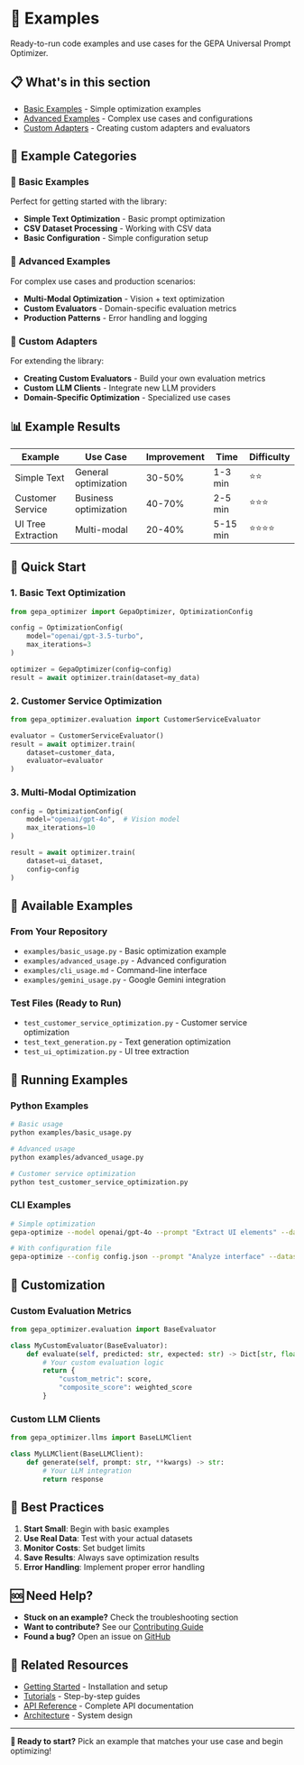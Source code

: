 # 📁 Examples

Ready-to-run code examples and use cases for the GEPA Universal Prompt Optimizer.

## 📋 What's in this section

- [Basic Examples](basic-examples.md) - Simple optimization examples
- [Advanced Examples](advanced-examples.md) - Complex use cases and configurations
- [Custom Adapters](custom-adapters.md) - Creating custom adapters and evaluators

## 🎯 Example Categories

### 🌟 **Basic Examples**
Perfect for getting started with the library:

- **Simple Text Optimization** - Basic prompt optimization
- **CSV Dataset Processing** - Working with CSV data
- **Basic Configuration** - Simple configuration setup

### 🚀 **Advanced Examples**
For complex use cases and production scenarios:

- **Multi-Modal Optimization** - Vision + text optimization
- **Custom Evaluators** - Domain-specific evaluation metrics
- **Production Patterns** - Error handling and logging

### 🔧 **Custom Adapters**
For extending the library:

- **Creating Custom Evaluators** - Build your own evaluation metrics
- **Custom LLM Clients** - Integrate new LLM providers
- **Domain-Specific Optimization** - Specialized use cases

## 📊 Example Results

| Example | Use Case | Improvement | Time | Difficulty |
|---------|----------|-------------|------|------------|
| Simple Text | General optimization | 30-50% | 1-3 min | ⭐⭐ |
| Customer Service | Business optimization | 40-70% | 2-5 min | ⭐⭐⭐ |
| UI Tree Extraction | Multi-modal | 20-40% | 5-15 min | ⭐⭐⭐⭐ |

## 🚀 Quick Start

### 1. **Basic Text Optimization**
```python
from gepa_optimizer import GepaOptimizer, OptimizationConfig

config = OptimizationConfig(
    model="openai/gpt-3.5-turbo",
    max_iterations=3
)

optimizer = GepaOptimizer(config=config)
result = await optimizer.train(dataset=my_data)
```

### 2. **Customer Service Optimization**
```python
from gepa_optimizer.evaluation import CustomerServiceEvaluator

evaluator = CustomerServiceEvaluator()
result = await optimizer.train(
    dataset=customer_data,
    evaluator=evaluator
)
```

### 3. **Multi-Modal Optimization**
```python
config = OptimizationConfig(
    model="openai/gpt-4o",  # Vision model
    max_iterations=10
)

result = await optimizer.train(
    dataset=ui_dataset,
    config=config
)
```

## 📁 **Available Examples**

### **From Your Repository**
- `examples/basic_usage.py` - Basic optimization example
- `examples/advanced_usage.py` - Advanced configuration
- `examples/cli_usage.md` - Command-line interface
- `examples/gemini_usage.py` - Google Gemini integration

### **Test Files (Ready to Run)**
- `test_customer_service_optimization.py` - Customer service optimization
- `test_text_generation.py` - Text generation optimization
- `test_ui_optimization.py` - UI tree extraction

## 🎯 **Running Examples**

### **Python Examples**
```bash
# Basic usage
python examples/basic_usage.py

# Advanced usage
python examples/advanced_usage.py

# Customer service optimization
python test_customer_service_optimization.py
```

### **CLI Examples**
```bash
# Simple optimization
gepa-optimize --model openai/gpt-4o --prompt "Extract UI elements" --dataset data/ui_dataset.json

# With configuration file
gepa-optimize --config config.json --prompt "Analyze interface" --dataset data/screenshots/
```

## 🔧 **Customization**

### **Custom Evaluation Metrics**
```python
from gepa_optimizer.evaluation import BaseEvaluator

class MyCustomEvaluator(BaseEvaluator):
    def evaluate(self, predicted: str, expected: str) -> Dict[str, float]:
        # Your custom evaluation logic
        return {
            "custom_metric": score,
            "composite_score": weighted_score
        }
```

### **Custom LLM Clients**
```python
from gepa_optimizer.llms import BaseLLMClient

class MyLLMClient(BaseLLMClient):
    def generate(self, prompt: str, **kwargs) -> str:
        # Your LLM integration
        return response
```

## 🎯 **Best Practices**

1. **Start Small**: Begin with basic examples
2. **Use Real Data**: Test with your actual datasets
3. **Monitor Costs**: Set budget limits
4. **Save Results**: Always save optimization results
5. **Error Handling**: Implement proper error handling

## 🆘 **Need Help?**

- **Stuck on an example?** Check the troubleshooting section
- **Want to contribute?** See our [Contributing Guide](../contributing/)
- **Found a bug?** Open an issue on [GitHub](https://github.com/suhasb-dev/Prompt-Optimizer/issues)

## 🔗 **Related Resources**

- [Getting Started](../getting-started/) - Installation and setup
- [Tutorials](../tutorials/) - Step-by-step guides
- [API Reference](../api-reference/) - Complete API documentation
- [Architecture](../architecture/) - System design

---

**🎉 Ready to start?** Pick an example that matches your use case and begin optimizing!
